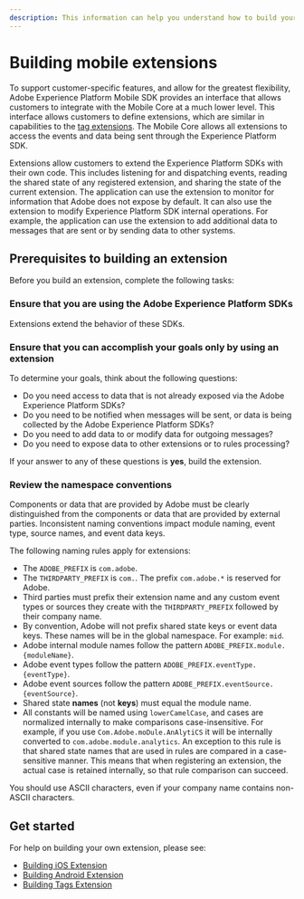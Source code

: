 ```yaml
---
description: This information can help you understand how to build your own extension.
---
```


# Building mobile extensions

To support customer-specific features, and allow for the greatest flexibility, Adobe Experience Platform Mobile SDK provides an interface that allows customers to integrate with the Mobile Core at a much lower level. This interface allows customers to define extensions, which are similar in capabilities to the [tag extensions](https://experienceleague.adobe.com/docs/experience-platform/tags/ui/extensions/overview.html). The Mobile Core allows all extensions to access the events and data being sent through the Experience Platform SDK.

Extensions allow customers to extend the Experience Platform SDKs with their own code. This includes listening for and dispatching events, reading the shared state of any registered extension, and sharing the state of the current extension. The application can use the extension to monitor for information that Adobe does not expose by default. It can also use the extension to modify Experience Platform SDK internal operations. For example, the application can use the extension to add additional data to messages that are sent or by sending data to other systems.

## Prerequisites to building an extension

Before you build an extension, complete the following tasks:

### Ensure that you are using the Adobe Experience Platform SDKs

  Extensions extend the behavior of these SDKs.

### Ensure that you can accomplish your goals only by using an extension

  To determine your goals, think about the following questions:

  * Do you need access to data that is not already exposed via the Adobe Experience Platform SDKs?    
  * Do you need to be notified when messages will be sent, or data is being collected by the Adobe Experience Platform SDKs?   
  * Do you need to add data to or modify data for outgoing messages?    
  * Do you need to expose data to other extensions or to rules processing?

  If your answer to any of these questions is **yes**, build the extension.

### Review the namespace conventions

Components or data that are provided by Adobe must be clearly distinguished from the components or data that are provided by external parties. Inconsistent naming conventions impact module naming, event type, source names, and event data keys.

The following naming rules apply for extensions:

* The `ADOBE_PREFIX` is `com.adobe`.
* The `THIRDPARTY_PREFIX` is `com.`. The prefix `com.adobe.*` is reserved for Adobe.
* Third parties must prefix their extension name and any custom event types or sources they create with the `THIRDPARTY_PREFIX` followed by their company name.
* By convention, Adobe will not prefix shared state keys or event data keys.  These names will be in the global namespace. For example: `mid`.
* Adobe internal module names follow the pattern `ADOBE_PREFIX.module.{moduleName}`. 
* Adobe event types follow the pattern `ADOBE_PREFIX.eventType.{eventType}`. 
* Adobe event sources follow the pattern `ADOBE_PREFIX.eventSource.{eventSource}`. 
* Shared state **names** (not **keys**) must equal the module name. 
* All constants will be named using `lowerCamelCase`, and cases are normalized internally to make comparisons case-insensitive. For example, if you use `Com.Adobe.moDule.AnAlytiCS` it will be internally converted to `com.adobe.module.analytics`. An exception to this rule is that shared state names that are used in rules are compared in a case-sensitive manner. This means that when registering an extension, the actual case is retained internally, so that rule comparison can succeed.

<InlineAlert variant="warning" slots="text"/>

You should use ASCII characters, even if your company name contains non-ASCII characters.

## Get started

For help on building your own extension, please see:
* [Building iOS Extension](https://github.com/adobe/aepsdk-core-ios/blob/main/Documentation/EventHub/BuildingExtensions.md)
* [Building Android Extension](https://github.com/adobe/aepsdk-core-android/blob/main/Documentation/EventHub/BuildingExtensions.md)
* [Building Tags Extension](https://experienceleague.adobe.com/docs/experience-platform/tags/extension-dev/overview.html?lang=en)
